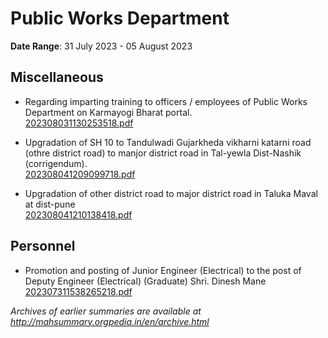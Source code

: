 # Public Works Department

**Date Range**: 31 July 2023 - 05 August 2023


## Miscellaneous
- Regarding imparting training to officers / employees of Public Works Department on Karmayogi Bharat portal.\
  [202308031130253518.pdf](https://gr.maharashtra.gov.in/Site/Upload/Government%20Resolutions/English/202308031130253518.pdf)

- Upgradation of SH 10 to Tandulwadi Gujarkheda vikharni katarni road (othre district road) to manjor district road in Tal-yewla Dist-Nashik (corrigendum).\
  [202308041209099718.pdf](https://gr.maharashtra.gov.in/Site/Upload/Government%20Resolutions/English/202308041209099718.pdf)

- Upgradation of other district road to major district road in Taluka Maval at dist-pune\
  [202308041210138418.pdf](https://gr.maharashtra.gov.in/Site/Upload/Government%20Resolutions/English/202308041210138418.pdf)

## Personnel
- Promotion and posting of Junior Engineer (Electrical) to the post of Deputy Engineer (Electrical) (Graduate) Shri. Dinesh Mane\
  [202307311538265218.pdf](https://gr.maharashtra.gov.in/Site/Upload/Government%20Resolutions/English/202307311538265218.pdf)


*Archives of earlier summaries are available at http://mahsummary.orgpedia.in/en/archive.html*